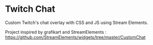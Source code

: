 ﻿# Twitch Chat
 
Custom Twitch's chat overlay with CSS and JS using Stream Elements.

Project inspired by grafikart and StreamElements : https://github.com/StreamElements/widgets/tree/master/CustomChat
